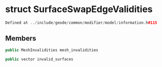 # struct SurfaceSwapEdgeValidities

```cpp
Defined at ../include/geode/common/modifier/model/information.h#115
```

## Members

```cpp
public MeshInvalidities mesh_invalidities

```

```cpp
public vector invalid_surfaces

```



